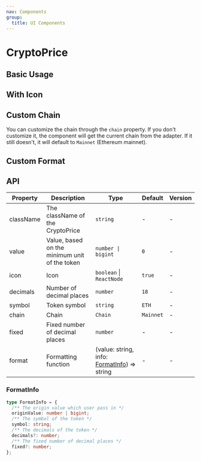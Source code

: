 ```yaml
---
nav: Components
group:
  title: UI Components
---
```


# CryptoPrice

## Basic Usage

<code src="./demos/basic.tsx"></code>

## With Icon

<code src="./demos/icon.tsx"></code>

## Custom Chain

You can customize the chain through the `chain` property. If you don't customize it, the component will get the current chain from the adapter. If it still doesn't, it will default to `Mainnet` (Ethereum mainnet).

<code src="./demos/custom-chain.tsx"></code>

## Custom Format

<code src="./demos/format.tsx"></code>

## API

| Property | Description | Type | Default | Version |
| --- | --- | --- | --- | --- |
| className | The className of the CryptoPrice | `string` | - | - |
| value | Value, based on the minimum unit of the token | `number \| bigint` | `0` | - |
| icon | Icon | `boolean` \| `ReactNode` | `true` | - |
| decimals | Number of decimal places | `number` | `18` | - |
| symbol | Token symbol | `string` | `ETH` | - |
| chain | Chain | `Chain` | `Mainnet` | - |
| fixed | Fixed number of decimal places | `number` | - | - |
| format | Formatting function | (value: string, info: [FormatInfo](#formatinfo)) => string | - | - |

### FormatInfo

```typescript
type FormatInfo = {
  /** The origin value which user pass in */
  originValue: number | bigint;
  /** The symbol of the token */
  symbol: string;
  /** The decimals of the token */
  decimals?: number;
  /** The fixed number of decimal places */
  fixed?: number;
};
```

